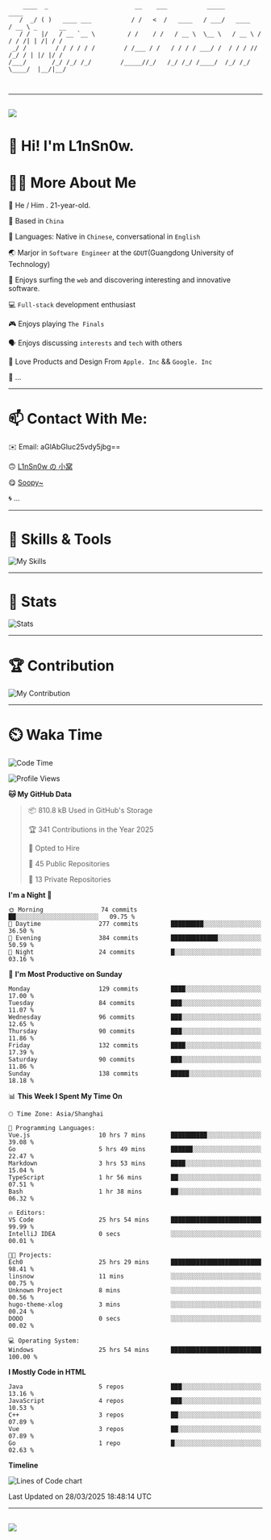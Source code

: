 ```

    ____  _                        __    ___           _____           ____           
   /  _/ ( )   ____ ___           / /   <  /   ____   / ___/   ____   / __ \ _      __
   / /   |/   / __ `__ \         / /    / /   / __ \  \__ \   / __ \ / / / /| | /| / /
 _/ /        / / / / / /        / /___ / /   / / / / ___/ /  / / / // /_/ / | |/ |/ / 
/___/       /_/ /_/ /_/        /_____//_/   /_/ /_/ /____/  /_/ /_/ \____/  |__/|__/  
                                                                                      
                                          

```

---

##
![](https://raw.githubusercontent.com/lin-snow/lin-snow/output/github-contribution-grid-snake-dark.svg)

# 👋 Hi! I'm L1nSn0w.

# 👨‍💻 More About Me

🤠 He / Him . 21-year-old.

🎈 Based in `China`
  
🤔 Languages: Native in `Chinese`, conversational in `English`

🌏 Marjor in `Software Engineer` at the `GDUT`(Guangdong University of Technology)

🛟 Enjoys surfing the `web` and discovering interesting and innovative software.

💻 `Full-stack` development enthusiast

🎮 Enjoys playing `The Finals`

🗣️ Enjoys discussing `interests` and `tech` with others

👾 Love Products and Design From `Apple. Inc` && `Google. Inc`  

🤪 ...

---

# 📫 Contact With Me:

✉️ Email: aGlAbGluc25vdy5jbg==

🙃 [L1nSn0w の 小窝](https://linsnow.cn)

😋 [Soopy~](https://soopy.cn)

🌀 ...

---

# 🔮 Skills & Tools

![My Skills](/assets/skillicons.svg)

---

# 🍟 Stats

![Stats](https://github-profile-trophy.vercel.app/?username=lin-snow&theme=nord&no-frame=true&column=9)

<!-- <div style="text-align: center;">
    <a href="https://github.com/lin-snow">
        <img align="center" src="https://githubstat.linsnow.cn/api/top-langs/?username=lin-snow&layout=donut&langs_count=8" />
    </a>
    <a href="https://github.com/lin-snow">
        <img align="center" src="https://githubstat.linsnow.cn/api?username=lin-snow&count_private=true&show_icons=true&theme=default&show=reviews,discussions_started,discussions_answered,prs_merged,prs_merged_percentage" />
    </a>
</div> -->

---

# 🏆 Contribution

![My Contribution](https://activitygraph.linsnow.cn/graph?username=lin-snow&theme=github-compact&days=30)

---

# ⏲️ Waka Time

<!--START_SECTION:waka-->
![Code Time](http://img.shields.io/badge/Code%20Time-593%20hrs%2015%20mins-blue)

![Profile Views](http://img.shields.io/badge/Profile%20Views-9-blue)

**🐱 My GitHub Data** 

> 📦 810.8 kB Used in GitHub's Storage 
 > 
> 🏆 341 Contributions in the Year 2025
 > 
> 💼 Opted to Hire
 > 
> 📜 45 Public Repositories 
 > 
> 🔑 13 Private Repositories 
 > 
**I'm a Night 🦉** 

```text
🌞 Morning                74 commits          ██░░░░░░░░░░░░░░░░░░░░░░░   09.75 % 
🌆 Daytime                277 commits         █████████░░░░░░░░░░░░░░░░   36.50 % 
🌃 Evening                384 commits         █████████████░░░░░░░░░░░░   50.59 % 
🌙 Night                  24 commits          █░░░░░░░░░░░░░░░░░░░░░░░░   03.16 % 
```
📅 **I'm Most Productive on Sunday** 

```text
Monday                   129 commits         ████░░░░░░░░░░░░░░░░░░░░░   17.00 % 
Tuesday                  84 commits          ███░░░░░░░░░░░░░░░░░░░░░░   11.07 % 
Wednesday                96 commits          ███░░░░░░░░░░░░░░░░░░░░░░   12.65 % 
Thursday                 90 commits          ███░░░░░░░░░░░░░░░░░░░░░░   11.86 % 
Friday                   132 commits         ████░░░░░░░░░░░░░░░░░░░░░   17.39 % 
Saturday                 90 commits          ███░░░░░░░░░░░░░░░░░░░░░░   11.86 % 
Sunday                   138 commits         █████░░░░░░░░░░░░░░░░░░░░   18.18 % 
```


📊 **This Week I Spent My Time On** 

```text
🕑︎ Time Zone: Asia/Shanghai

💬 Programming Languages: 
Vue.js                   10 hrs 7 mins       ██████████░░░░░░░░░░░░░░░   39.08 % 
Go                       5 hrs 49 mins       ██████░░░░░░░░░░░░░░░░░░░   22.47 % 
Markdown                 3 hrs 53 mins       ████░░░░░░░░░░░░░░░░░░░░░   15.04 % 
TypeScript               1 hr 56 mins        ██░░░░░░░░░░░░░░░░░░░░░░░   07.51 % 
Bash                     1 hr 38 mins        ██░░░░░░░░░░░░░░░░░░░░░░░   06.32 % 

🔥 Editors: 
VS Code                  25 hrs 54 mins      █████████████████████████   99.99 % 
IntelliJ IDEA            0 secs              ░░░░░░░░░░░░░░░░░░░░░░░░░   00.01 % 

🐱‍💻 Projects: 
Ech0                     25 hrs 29 mins      █████████████████████████   98.41 % 
linsnow                  11 mins             ░░░░░░░░░░░░░░░░░░░░░░░░░   00.75 % 
Unknown Project          8 mins              ░░░░░░░░░░░░░░░░░░░░░░░░░   00.56 % 
hugo-theme-xlog          3 mins              ░░░░░░░░░░░░░░░░░░░░░░░░░   00.24 % 
DOOO                     0 secs              ░░░░░░░░░░░░░░░░░░░░░░░░░   00.02 % 

💻 Operating System: 
Windows                  25 hrs 54 mins      █████████████████████████   100.00 % 
```

**I Mostly Code in HTML** 

```text
Java                     5 repos             ███░░░░░░░░░░░░░░░░░░░░░░   13.16 % 
JavaScript               4 repos             ███░░░░░░░░░░░░░░░░░░░░░░   10.53 % 
C++                      3 repos             ██░░░░░░░░░░░░░░░░░░░░░░░   07.89 % 
Vue                      3 repos             ██░░░░░░░░░░░░░░░░░░░░░░░   07.89 % 
Go                       1 repo              █░░░░░░░░░░░░░░░░░░░░░░░░   02.63 % 
```



**Timeline**

![Lines of Code chart](https://raw.githubusercontent.com/lin-snow/lin-snow/main/assets/bar_graph.png)


 Last Updated on 28/03/2025 18:48:14 UTC
<!--END_SECTION:waka-->



---
##
![](./profile-3d-contrib/profile-night-rainbow.svg)
